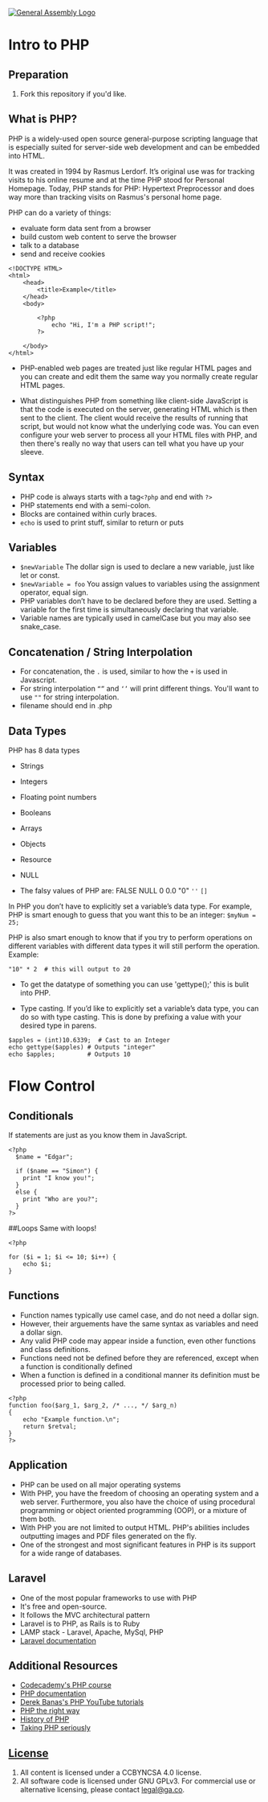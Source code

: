 [![General Assembly Logo](https://camo.githubusercontent.com/1a91b05b8f4d44b5bbfb83abac2b0996d8e26c92/687474703a2f2f692e696d6775722e636f6d2f6b6538555354712e706e67)](https://generalassemb.ly/education/web-development-immersive)

# Intro to PHP


## Preparation

1.  Fork this repository if you'd like.


## What is PHP?

PHP is a widely-used open source general-purpose scripting language that is especially suited for server-side web development and can be embedded into HTML.

It was created in 1994 by
Rasmus Lerdorf. It’s original use was for tracking visits to his online resume and at the time PHP stood for Personal Homepage. Today, PHP stands for PHP: Hypertext Preprocessor and does way more than tracking visits on Rasmus's personal home page.

PHP can do a variety of things:
- evaluate form data sent from a browser
- build custom web content to serve the browser
- talk to a database
- send and receive cookies

```
<!DOCTYPE HTML>
<html>
    <head>
        <title>Example</title>
    </head>
    <body>

        <?php
            echo "Hi, I'm a PHP script!";
        ?>

    </body>
</html>
```
- PHP-enabled web pages are treated just like regular HTML pages and you can create and edit them the same way you normally create regular HTML pages.

- What distinguishes PHP from something like client-side JavaScript is that the code is executed on the server, generating HTML which is then sent to the client. The client would receive the results of running that script, but would not know what the underlying code was. You can even configure your web server to process all your HTML files with PHP, and then there's really no way that users can tell what you have up your sleeve.


## Syntax

- PHP code is always starts with a tag`<?php` and end with `?>`
- PHP statements end with a semi-colon.
- Blocks are contained within curly braces.
- `echo` is used to print stuff, similar to return or puts

## Variables
- `$newVariable` The dollar sign is used to declare a new variable, just like let or const.
- `$newVariable = foo` You assign values to variables using the assignment operator, equal sign.
- PHP variables don’t have to be declared before they are used. Setting a variable for the first time is simultaneously declaring that variable.
- Variable names are typically used in camelCase but you may also see snake_case.

## Concatenation / String Interpolation
- For concatenation, the `.` is used, similar to how the `+` is used in Javascript.
- For string interpolation `“”` and `‘’` will print different things. You'll want to use `""` for string interpolation.
- filename should end in .php

## Data Types

PHP has 8 data types

- Strings
- Integers
- Floating point numbers
- Booleans
- Arrays
- Objects
- Resource
- NULL

- The falsy values of PHP are: FALSE NULL 0 0.0 "0" `''` `[]`

In PHP you don’t have to explicitly set a variable’s data type. For example, PHP is smart enough to guess that you want this to be an integer:
`$myNum = 25;`

PHP is also smart enough to know that if you try to perform operations on different variables with different data types it will still perform the operation. Example:
```
"10" * 2  # this will output to 20
```

- To get the datatype of something you can use 'gettype();' this is bulit into PHP.

- Type casting. If you’d like to explicitly set a variable’s data type, you can do so with type casting. This is done by prefixing a value with your desired type in parens.

```
$apples = (int)10.6339;  # Cast to an Integer
echo gettype($apples) # Outputs "integer"
echo $apples;         # Outputs 10
```

# Flow Control
## Conditionals

If statements are just as you know them in JavaScript.

```
<?php
  $name = "Edgar";

  if ($name == "Simon") {
    print "I know you!";
  }
  else {
    print "Who are you?";
  }
?>
```
##Loops
Same with loops!
```
<?php

for ($i = 1; $i <= 10; $i++) {
    echo $i;
}
```
## Functions

- Function names typically use camel case, and do not need a dollar sign.
- However, their arguements have the same syntax as variables and need a dollar sign.
- Any valid PHP code may appear inside a function, even other functions and class definitions.
- Functions need not be defined before they are referenced, except when a function is conditionally defined
- When a function is defined in a conditional manner its definition must be processed prior to being called.
```
<?php
function foo($arg_1, $arg_2, /* ..., */ $arg_n)
{
    echo "Example function.\n";
    return $retval;
}
?>
```


## Application
- PHP can be used on all major operating systems
- With PHP, you have the freedom of choosing an operating system and a web server. Furthermore, you also have the choice of using procedural programming or object oriented programming (OOP), or a mixture of them both.
- With PHP you are not limited to output HTML. PHP's abilities includes outputting images and PDF files generated on the fly.
- One of the strongest and most significant features in PHP is its support for a wide range of databases.


## Laravel

- One of the most popular frameworks to use with PHP
- It's free and open-source.
- It follows the MVC architectural pattern
- Laravel is to PHP, as Rails is to Ruby
- LAMP stack - Laravel, Apache, MySql, PHP
- [Laravel documentation](https://laravel.com/docs/5.3)

## Additional Resources

- [Codecademy's PHP course](https://www.codecademy.com/learn/php)
-   [PHP documentation](http://www.php.net/manual/en/getting-started.php)
- [Derek Banas's PHP YouTube tutorials](https://www.youtube.com/watch?v=l21g8dJmD7U&list=PL21E20F9A122DC853)
-  [PHP the right way](http://www.phptherightway.com/)
-   [History of PHP](http://php.net/manual/en/history.php.php)
- [Taking PHP seriously](https://slack.engineering/taking-php-seriously-cf7a60065329#.fiqwmmrp8)

## [License](LICENSE)

1.  All content is licensed under a CC­BY­NC­SA 4.0 license.
1.  All software code is licensed under GNU GPLv3. For commercial use or
    alternative licensing, please contact legal@ga.co.
